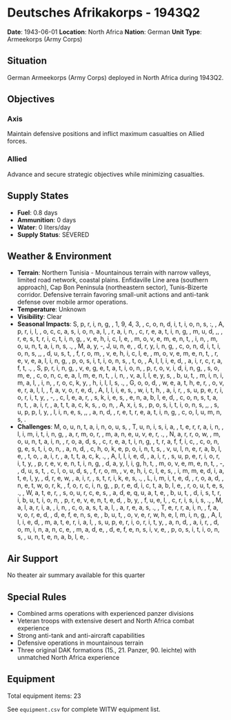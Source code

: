 # Deutsches Afrikakorps - 1943Q2

**Date**: 1943-06-01
**Location**: North Africa
**Nation**: German
**Unit Type**: Armeekorps (Army Corps)

## Situation

German Armeekorps (Army Corps) deployed in North Africa during 1943Q2.

## Objectives

### Axis
Maintain defensive positions and inflict maximum casualties on Allied forces.

### Allied
Advance and secure strategic objectives while minimizing casualties.

## Supply States

- **Fuel**: 0.8 days
- **Ammunition**: 0 days
- **Water**: 0 liters/day
- **Supply Status**: SEVERED

## Weather & Environment

- **Terrain**: Northern Tunisia - Mountainous terrain with narrow valleys, limited road network, coastal plains. Enfidaville Line area (southern approach), Cap Bon Peninsula (northeastern sector), Tunis-Bizerte corridor. Defensive terrain favoring small-unit actions and anti-tank defense over mobile armor operations.
- **Temperature**: Unknown
- **Visibility**: Clear
- **Seasonal Impacts**: S, p, r, i, n, g,  , 1, 9, 4, 3,  , c, o, n, d, i, t, i, o, n, s, :,  , A, p, r, i, l,  , o, c, c, a, s, i, o, n, a, l,  , r, a, i, n,  , c, r, e, a, t, i, n, g,  , m, u, d, ,,  , r, e, s, t, r, i, c, t, i, n, g,  , v, e, h, i, c, l, e,  , m, o, v, e, m, e, n, t,  , i, n,  , m, o, u, n, t, a, i, n, s, .,  , M, a, y, -, J, u, n, e,  , d, r, y, i, n, g,  , c, o, n, d, i, t, i, o, n, s, ,,  , d, u, s, t,  , f, r, o, m,  , v, e, h, i, c, l, e,  , m, o, v, e, m, e, n, t,  , r, e, v, e, a, l, i, n, g,  , p, o, s, i, t, i, o, n, s,  , t, o,  , A, l, l, i, e, d,  , a, i, r, c, r, a, f, t, .,  , S, p, r, i, n, g,  , v, e, g, e, t, a, t, i, o, n,  , p, r, o, v, i, d, i, n, g,  , s, o, m, e,  , c, o, n, c, e, a, l, m, e, n, t,  , i, n,  , v, a, l, l, e, y, s,  , b, u, t,  , m, i, n, i, m, a, l,  , i, n,  , r, o, c, k, y,  , h, i, l, l, s, .,  , G, o, o, d,  , w, e, a, t, h, e, r,  , o, v, e, r, a, l, l,  , f, a, v, o, r, e, d,  , A, l, l, i, e, s,  , w, i, t, h,  , a, i, r,  , s, u, p, e, r, i, o, r, i, t, y,  , -,  , c, l, e, a, r,  , s, k, i, e, s,  , e, n, a, b, l, e, d,  , c, o, n, s, t, a, n, t,  , a, i, r,  , a, t, t, a, c, k, s,  , o, n,  , A, x, i, s,  , p, o, s, i, t, i, o, n, s, ,,  , s, u, p, p, l, y,  , l, i, n, e, s, ,,  , a, n, d,  , r, e, t, r, e, a, t, i, n, g,  , c, o, l, u, m, n, s, .
- **Challenges**: M, o, u, n, t, a, i, n, o, u, s,  , T, u, n, i, s, i, a,  , t, e, r, r, a, i, n,  , l, i, m, i, t, i, n, g,  , a, r, m, o, r,  , m, a, n, e, u, v, e, r, .,  , N, a, r, r, o, w,  , m, o, u, n, t, a, i, n,  , r, o, a, d, s,  , c, r, e, a, t, i, n, g,  , t, r, a, f, f, i, c,  , c, o, n, g, e, s, t, i, o, n,  , a, n, d,  , c, h, o, k, e, p, o, i, n, t, s,  , v, u, l, n, e, r, a, b, l, e,  , t, o,  , a, i, r,  , a, t, t, a, c, k, .,  , A, l, l, i, e, d,  , a, i, r,  , s, u, p, e, r, i, o, r, i, t, y,  , p, r, e, v, e, n, t, i, n, g,  , d, a, y, l, i, g, h, t,  , m, o, v, e, m, e, n, t,  , -,  , d, u, s, t,  , c, l, o, u, d, s,  , f, r, o, m,  , v, e, h, i, c, l, e, s,  , i, m, m, e, d, i, a, t, e, l, y,  , d, r, e, w,  , a, i, r,  , s, t, r, i, k, e, s, .,  , L, i, m, i, t, e, d,  , r, o, a, d,  , n, e, t, w, o, r, k,  , f, o, r, c, i, n, g,  , p, r, e, d, i, c, t, a, b, l, e,  , r, o, u, t, e, s, .,  , W, a, t, e, r,  , s, o, u, r, c, e, s,  , a, d, e, q, u, a, t, e,  , b, u, t,  , d, i, s, t, r, i, b, u, t, i, o, n,  , p, r, e, v, e, n, t, e, d,  , b, y,  , f, u, e, l,  , c, r, i, s, i, s, .,  , M, a, l, a, r, i, a,  , i, n,  , c, o, a, s, t, a, l,  , a, r, e, a, s, .,  , T, e, r, r, a, i, n,  , f, a, v, o, r, e, d,  , d, e, f, e, n, s, e,  , b, u, t,  , o, v, e, r, w, h, e, l, m, i, n, g,  , A, l, l, i, e, d,  , m, a, t, e, r, i, a, l,  , s, u, p, e, r, i, o, r, i, t, y,  , a, n, d,  , a, i, r,  , d, o, m, i, n, a, n, c, e,  , m, a, d, e,  , d, e, f, e, n, s, i, v, e,  , p, o, s, i, t, i, o, n, s,  , u, n, t, e, n, a, b, l, e, .

## Air Support

No theater air summary available for this quarter

## Special Rules

- Combined arms operations with experienced panzer divisions
- Veteran troops with extensive desert and North Africa combat experience
- Strong anti-tank and anti-aircraft capabilities
- Defensive operations in mountainous terrain
- Three original DAK formations (15., 21. Panzer, 90. leichte) with unmatched North Africa experience

## Equipment

Total equipment items: 23

See `equipment.csv` for complete WITW equipment list.
